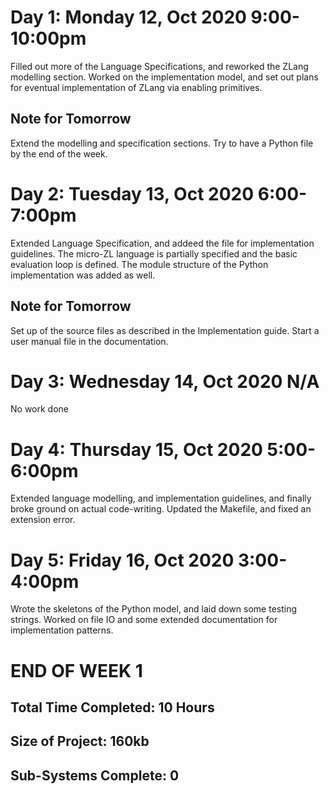 # Day 1: Monday 12, Oct 2020 9:00-10:00pm
Filled out more of the Language Specifications, and reworked the ZLang modelling
section. Worked on the implementation model, and set out plans for eventual
implementation of ZLang via enabling primitives.

## Note for Tomorrow
Extend the modelling and specification sections. Try to have a Python file by
the end of the week.

# Day 2: Tuesday 13, Oct 2020 6:00-7:00pm
Extended Language Specification, and addeed the file for implementation
guidelines. The micro-ZL language is partially specified and the basic
evaluation loop is defined. The module structure of the Python implementation
was added as well.

## Note for Tomorrow
Set up of the source files as described in the Implementation guide. Start a
user manual file in the documentation.

# Day 3: Wednesday 14, Oct 2020 N/A
No work done

# Day 4: Thursday 15, Oct 2020 5:00-6:00pm
Extended language modelling, and implementation guidelines, and finally broke
ground on actual code-writing. Updated the Makefile, and fixed an extension
error.

# Day 5: Friday 16, Oct 2020 3:00-4:00pm
Wrote the skeletons of the Python model, and laid down some testing strings.
Worked on file IO and some extended documentation for implementation patterns.

# END OF WEEK 1
## Total Time Completed: 10 Hours
## Size of Project: 160kb
## Sub-Systems Complete: 0